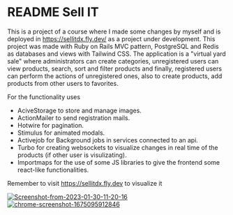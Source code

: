 # README Sell IT

This is a project of a course where I made some changes by myself and is deployed in https://sellitdx.fly.dev/ as a project under development.
This project was made with Ruby on Rails MVC pattern, PostgreSQL and Redis as databases and views with Tailwind CSS.
The application is a "virtual yard sale" where administrators can create categories, unregistered users can view products, search, sort and filter products and finally, registered users can perform the actions of unregistered ones, also to create products, add products from other users to favorites.

For the functionality uses
- AciveStorage to store and manage images.
- ActionMailer to send registration mails.
- Hotwire for pagination.
- Stimulus for animated modals.
- Activejob for Background jobs in services connected to an api.
- Turbo for creating websockets to visualize changes in real time of the products (if other user is visulizating).
- Importmaps for the use of some JS libraries to give the frontend some react-like functionalities.

Remember to visit https://sellitdx.fly.dev to visualize it

<a href="https://ibb.co/FY6C4tj"><img src="https://i.ibb.co/Wznjv1Y/Screenshot-from-2023-01-30-11-20-16.png" alt="Screenshot-from-2023-01-30-11-20-16" border="0"></a>
<a href="https://ibb.co/fYHfHvP"><img src="https://i.ibb.co/DDQhQpS/chrome-screenshot-1675095912846.png" alt="chrome-screenshot-1675095912846" border="0"></a><br /><a target='_blank' href='https://imgbb.com/'></a><br />
